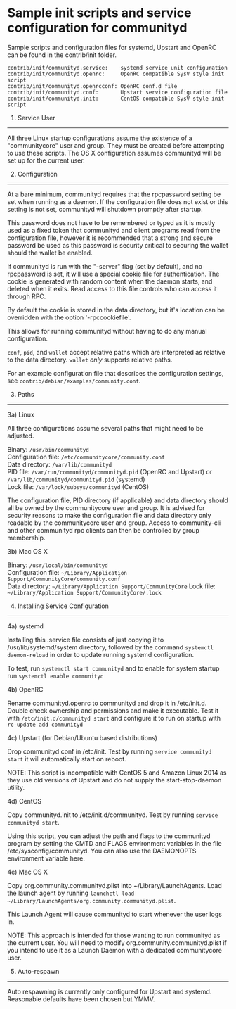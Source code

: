 Sample init scripts and service configuration for communityd
==========================================================

Sample scripts and configuration files for systemd, Upstart and OpenRC
can be found in the contrib/init folder.

    contrib/init/communityd.service:    systemd service unit configuration
    contrib/init/communityd.openrc:     OpenRC compatible SysV style init script
    contrib/init/communityd.openrcconf: OpenRC conf.d file
    contrib/init/communityd.conf:       Upstart service configuration file
    contrib/init/communityd.init:       CentOS compatible SysV style init script

1. Service User
---------------------------------

All three Linux startup configurations assume the existence of a "communitycore" user
and group.  They must be created before attempting to use these scripts.
The OS X configuration assumes communityd will be set up for the current user.

2. Configuration
---------------------------------

At a bare minimum, communityd requires that the rpcpassword setting be set
when running as a daemon.  If the configuration file does not exist or this
setting is not set, communityd will shutdown promptly after startup.

This password does not have to be remembered or typed as it is mostly used
as a fixed token that communityd and client programs read from the configuration
file, however it is recommended that a strong and secure password be used
as this password is security critical to securing the wallet should the
wallet be enabled.

If communityd is run with the "-server" flag (set by default), and no rpcpassword is set,
it will use a special cookie file for authentication. The cookie is generated with random
content when the daemon starts, and deleted when it exits. Read access to this file
controls who can access it through RPC.

By default the cookie is stored in the data directory, but it's location can be overridden
with the option '-rpccookiefile'.

This allows for running communityd without having to do any manual configuration.

`conf`, `pid`, and `wallet` accept relative paths which are interpreted as
relative to the data directory. `wallet` *only* supports relative paths.

For an example configuration file that describes the configuration settings,
see `contrib/debian/examples/community.conf`.

3. Paths
---------------------------------

3a) Linux

All three configurations assume several paths that might need to be adjusted.

Binary:              `/usr/bin/communityd`  
Configuration file:  `/etc/communitycore/community.conf`  
Data directory:      `/var/lib/communityd`  
PID file:            `/var/run/communityd/communityd.pid` (OpenRC and Upstart) or `/var/lib/communityd/communityd.pid` (systemd)  
Lock file:           `/var/lock/subsys/communityd` (CentOS)  

The configuration file, PID directory (if applicable) and data directory
should all be owned by the communitycore user and group.  It is advised for security
reasons to make the configuration file and data directory only readable by the
communitycore user and group.  Access to community-cli and other communityd rpc clients
can then be controlled by group membership.

3b) Mac OS X

Binary:              `/usr/local/bin/communityd`  
Configuration file:  `~/Library/Application Support/CommunityCore/community.conf`  
Data directory:      `~/Library/Application Support/CommunityCore`
Lock file:           `~/Library/Application Support/CommunityCore/.lock`

4. Installing Service Configuration
-----------------------------------

4a) systemd

Installing this .service file consists of just copying it to
/usr/lib/systemd/system directory, followed by the command
`systemctl daemon-reload` in order to update running systemd configuration.

To test, run `systemctl start communityd` and to enable for system startup run
`systemctl enable communityd`

4b) OpenRC

Rename communityd.openrc to communityd and drop it in /etc/init.d.  Double
check ownership and permissions and make it executable.  Test it with
`/etc/init.d/communityd start` and configure it to run on startup with
`rc-update add communityd`

4c) Upstart (for Debian/Ubuntu based distributions)

Drop communityd.conf in /etc/init.  Test by running `service communityd start`
it will automatically start on reboot.

NOTE: This script is incompatible with CentOS 5 and Amazon Linux 2014 as they
use old versions of Upstart and do not supply the start-stop-daemon utility.

4d) CentOS

Copy communityd.init to /etc/init.d/communityd. Test by running `service communityd start`.

Using this script, you can adjust the path and flags to the communityd program by
setting the CMTD and FLAGS environment variables in the file
/etc/sysconfig/communityd. You can also use the DAEMONOPTS environment variable here.

4e) Mac OS X

Copy org.community.communityd.plist into ~/Library/LaunchAgents. Load the launch agent by
running `launchctl load ~/Library/LaunchAgents/org.community.communityd.plist`.

This Launch Agent will cause communityd to start whenever the user logs in.

NOTE: This approach is intended for those wanting to run communityd as the current user.
You will need to modify org.community.communityd.plist if you intend to use it as a
Launch Daemon with a dedicated communitycore user.

5. Auto-respawn
-----------------------------------

Auto respawning is currently only configured for Upstart and systemd.
Reasonable defaults have been chosen but YMMV.
